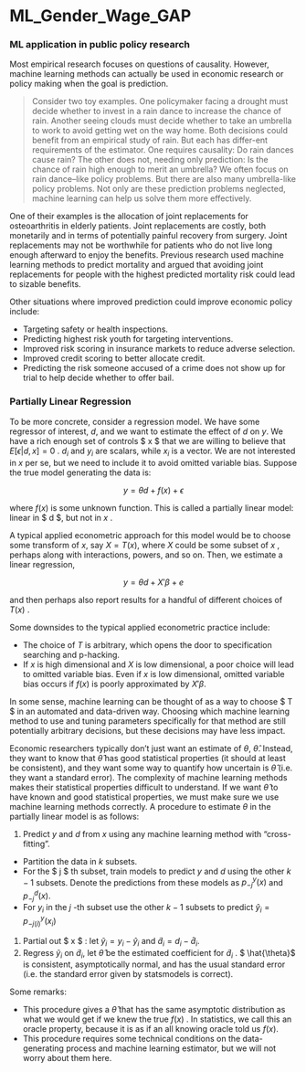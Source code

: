 # ML_Gender_Wage_GAP

### ML application in public policy research 

Most empirical research focuses on questions of
causality. However, machine learning methods can actually be used
in economic research or policy making when the goal is prediction.

> Consider two toy examples. One policymaker facing a drought must
decide whether to invest in a rain dance to increase the chance
of rain.  Another seeing clouds must decide whether to take an
umbrella to work to avoid getting wet on the way home. Both
decisions could benefit from an empirical study of rain. But each
has differ-ent requirements of the estimator. One requires
causality: Do rain dances cause rain? The other does not, needing
only prediction: Is the chance of rain high enough to merit an
umbrella?  We often focus on rain dance–like policy problems. But
there are also many umbrella-like policy problems.  Not only are
these prediction problems neglected, machine learning can help
us solve them more effectively.

One of their examples is the allocation of joint replacements for
osteoarthritis in elderly patients. Joint replacements are costly,
both monetarily and in terms of potentially painful recovery from
surgery. Joint replacements may not be worthwhile for patients who do
not live long enough afterward to enjoy the
benefits. Previous research used machine learning methods to
predict mortality and argued that avoiding joint replacements
for people with the highest predicted mortality risk could lead to
sizable benefits.

Other situations where improved prediction could improve economic
policy include:

- Targeting safety or health inspections.  
- Predicting highest risk youth for targeting interventions.  
- Improved risk scoring in insurance markets to reduce adverse
  selection.  
- Improved credit scoring to better allocate credit.  
- Predicting the risk someone accused of a crime does not show up for
  trial to help decide whether to offer bail.

### Partially Linear Regression

To be more concrete, consider a regression model.  We have some
regressor of interest, $d$, and we want to estimate the effect of $d$
on $y$. We have a rich enough set of controls $ x $ that we are willing to
believe that $E[\epsilon|d,x] = 0$ . $d_i$ and $y_i$ are scalars, while
$x_i$ is a vector. We are not interested in $x$ per se, but we need to
include it to avoid omitted variable bias. Suppose the true model
generating the data is:

$$
y = \theta d + f(x) + \epsilon
$$

where $f(x)$ is some unknown function. This is called a
partially linear model: linear in $ d $, but not in
$x$ .

A typical applied econometric approach for this model would
be to choose some transform of $x$, say $X = T(x)$, where $X$
could be some subset of $x$ , perhaps along with interactions, powers, and
so on. Then, we estimate a linear regression,

$$
y = \theta d + X'\beta + e
$$

and then perhaps also report results for a handful of different
choices of $T(x)$ .

Some downsides to the typical applied econometric practice
include:

- The choice of $T$ is arbitrary, which opens the door to specification
  searching and p-hacking.  
- If $x$ is high dimensional and $X$ is low dimensional, a poor
  choice will lead to omitted variable bias. Even if $x$ is low
  dimensional, omitted variable bias occurs if $f(x)$ is poorly approximated by $X'\beta$.  


In some sense, machine learning can be thought of as a way to
choose $ T $ in an automated and data-driven way. Choosing which machine learning method
to use and tuning parameters specifically for that method are still potentially arbitrary
decisions, but these decisions may have less impact.

Economic researchers typically don’t just want an estimate of
$\theta$, $\hat{\theta}$. Instead, they want to know that
$\hat{\theta}$ has good statistical properties (it should at
least be consistent), and they want some way to quantify how uncertain is
$\hat{\theta}$ (i.e. they want a standard error). The complexity
of machine learning methods makes their statistical properties
difficult to understand. If we want $\hat{\theta}$ to have
known and good statistical properties, we must make sure we use machine
learning methods correctly.  A procedure to estimate
$\theta$ in the partially linear model is as follows:

1. Predict $y$ and $d$ from $x$ using any machine
  learning method with “cross-fitting”.  
  - Partition the data in $k$ subsets.  
  - For the $ j $ th subset, train models to predict $y$ and $d$
    using the other $k-1$ subsets. Denote the predictions from
    these models as $p^y_{-j}(x)$ and  $p^d_{-j}(x)$.  
  - For $y_i$ in the $j$ -th subset use the other
    $k-1$ subsets to predict $\hat{y}_i = p^y_{-j(i)}(x_i)$  
1. Partial out $ x $ : let $\tilde{y}_i = y_i - \hat{y}_i$
  and $\tilde{d}_i = d_i - \hat{d}_i$.  
1. Regress $\tilde{y}_i$ on $\tilde{d}_i$, let
  $\hat{\theta}$ be the estimated coefficient for
  $\tilde{d}_i$ . $ \hat{\theta}$ is consistent,
  asymptotically normal, and has the usual standard error (i.e. the
  standard error given by statsmodels is correct).  


Some remarks:

- This procedure gives a $\hat{\theta}$ that has the same
  asymptotic distribution as what we would get if we knew the true
  $f(x)$ . In statistics, we call this an oracle property,
  because it is as if an all knowing oracle told us $f(x)$.  
- This procedure requires some technical conditions on the data-generating
  process and machine learning estimator, but we will not worry about them here.  

